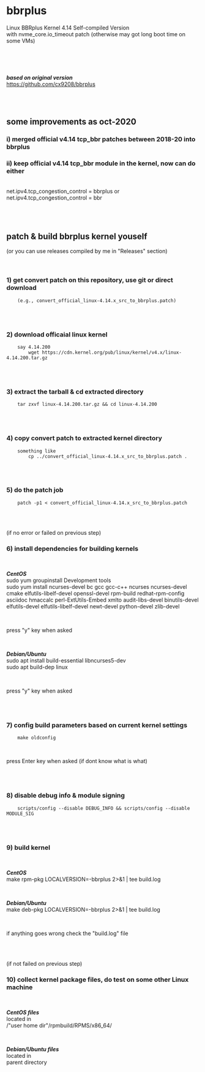 # bbrplus
Linux BBRplus Kernel 4.14 Self-compiled Version  
with nvme_core.io_timeout patch (otherwise may got long boot time on some VMs)

<br/>
<br/>
<br/>

***based on original version***  
https://github.com/cx9208/bbrplus 
  
<br/>
<br/> 

## some improvements as oct-2020

###  i)   merged official v4.14 tcp_bbr patches between 2018-20 into bbrplus  
###  ii)  keep official v4.14 tcp_bbr module in the kernel, now can do either  
<br/>
net.ipv4.tcp_congestion_control = bbrplus    or    net.ipv4.tcp_congestion_control = bbr   
<br/>
<br/>
<br/>
<br/>

## patch & build bbrplus kernel youself
(or you can use releases compiled by me in "Releases" section)      
<br/>
<br/>

### 1) get convert patch on this repository, use git or direct download
        (e.g., convert_official_linux-4.14.x_src_to_bbrplus.patch)

<br/>
<br/>

### 2) download officaial linux kernel
        say 4.14.200        
            wget https://cdn.kernel.org/pub/linux/kernel/v4.x/linux-4.14.200.tar.gz

<br/>
<br/>

### 3) extract the tarball & cd extracted directory
        tar zxvf linux-4.14.200.tar.gz && cd linux-4.14.200

<br/>
<br/>

### 4) copy convert patch to extracted kernel directory
        something like
            cp ../convert_official_linux-4.14.x_src_to_bbrplus.patch .

<br/>
<br/>

### 5) do the patch job
        patch -p1 < convert_official_linux-4.14.x_src_to_bbrplus.patch

<br/>
<br/>

(if no error or failed on previous step)
### 6) install dependencies for building kernels

<br/>

***CentOS***  
sudo yum groupinstall Development tools  
sudo yum install ncurses-devel bc gcc gcc-c++ ncurses ncurses-devel cmake elfutils-libelf-devel openssl-devel rpm-build redhat-rpm-config asciidoc hmaccalc perl-ExtUtils-Embed xmlto audit-libs-devel binutils-devel elfutils-devel elfutils-libelf-devel newt-devel python-devel zlib-devel

<br/>

press "y" key when asked

<br/>

***Debian/Ubuntu***  
sudo apt install build-essential libncurses5-dev  
sudo apt build-dep linux

<br/>

press "y" key when asked

<br/>
<br/>

### 7) config build parameters based on current kernel settings
        make oldconfig

<br/>

press Enter key when asked (if dont know what is what)


<br/>
<br/>

### 8) disable debug info & module signing
        scripts/config --disable DEBUG_INFO && scripts/config --disable MODULE_SIG


<br/>
<br/>

### 9) build kernel

<br/>

***CentOS***   
make rpm-pkg LOCALVERSION=-bbrplus 2>&1 | tee build.log

<br/>

***Debian/Ubuntu***  
make deb-pkg LOCALVERSION=-bbrplus 2>&1 | tee build.log

<br/>

if anything goes wrong check the "build.log" file

<br/>
<br/>

(if not failed on previous step)
### 10) collect kernel package files, do test on some other Linux machine

<br/>

***CentOS files***   
located in  
/"user home dir"/rpmbuild/RPMS/x86_64/

<br/>

***Debian/Ubuntu files***  
located in  
parent directory  
